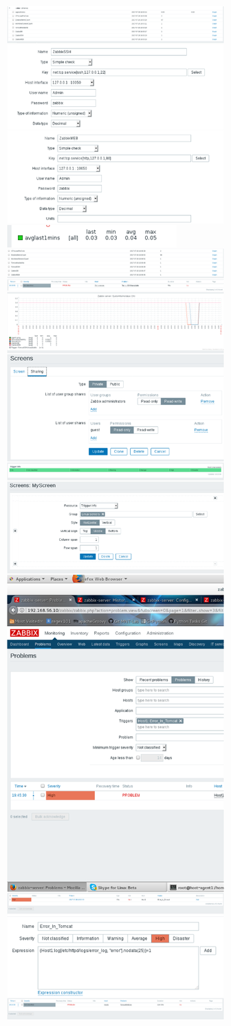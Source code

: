 <img src="pictures/Screenshot from 2017-07-26 16-03-33.png">
<img src="pictures/Screenshot from 2017-07-26 16-04-06.png">
<img src="pictures/Screenshot from 2017-07-26 16-04-20.png">
<img src="pictures/Screenshot from 2017-07-26 16-06-08.png">
<img src="pictures/Screenshot from 2017-07-26 16-06-57.png">
<img src="pictures/Screenshot from 2017-07-26 16-10-53.png">
<img src="pictures/Screenshot from 2017-07-26 16-18-54.png">
<img src="pictures/Screenshot from 2017-07-26 16-21-52.png">
<img src="pictures/Screenshot from 2017-07-26 16-23-49.png">
<img src="pictures/Screenshot from 2017-07-26 16-24-00.png">
<img src="pictures/Screenshot from 2017-07-26 19-48-12.png">
<img src="pictures/Screenshot from 2017-07-26 19-53-32.png">
<img src="pictures/Screenshot from 2017-07-26 19-53-56.png">
<img src="pictures/Screenshot from 2017-07-26 20-26-03.png">
